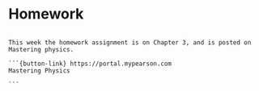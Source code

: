 # Homework

````{card}

This week the homework assignment is on Chapter 3, and is posted on Mastering physics.

```{button-link} https://portal.mypearson.com
Mastering Physics

```
````